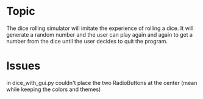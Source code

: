 # Topic
The dice rolling simulator will imitate the experience of rolling a dice.
It will generate a random number and the user can play again and again to get a number from the dice until the user decides to quit the program.

# Issues
in dice_with_gui.py couldn't place the two RadioButtons at the center (mean while keeping the colors and themes)
